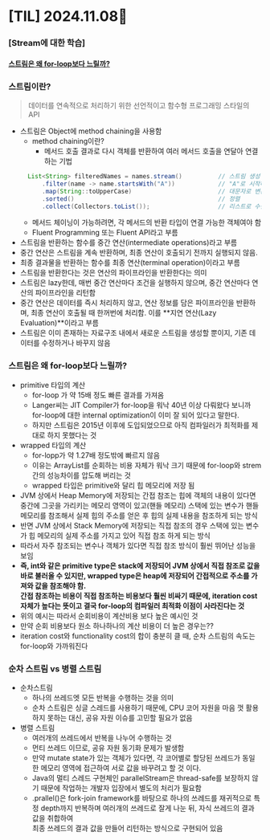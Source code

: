 # [TIL] 2024.11.08📒

### [Stream에 대한 학습]

#### [스트림은 왜 for-loop보다 느릴까?](https://sigridjin.medium.com/java-stream-api%EB%8A%94-%EC%99%9C-for-loop%EB%B3%B4%EB%8B%A4-%EB%8A%90%EB%A6%B4%EA%B9%8C-50dec4b9974b)

### 스트림이란?
  > 데이터를 연속적으로 처리하기 위한 선언적이고 함수형 프로그래밍 스타일의 API
  * 스트림은 Object에 method chaining을 사용함
    * method chaining이란?
      * 메서드 호출 결과로 다시 객체를 반환하여 여러 메서드 호출을 연달아 연결하는 기법
    ```java
      List<String> filteredNames = names.stream()          // 스트림 생성
          .filter(name -> name.startsWith("A"))            // "A"로 시작하는 이름 필터링
          .map(String::toUpperCase)                        // 대문자로 변환
          .sorted()                                        // 정렬
          .collect(Collectors.toList());                   // 리스트로 수집
    ```
      * 메서드 체이닝이 가능하려면, 각 메서드의 반환 타입이 연결 가능한 객체여야 함
      * Fluent Programming 또는 Fluent API라고 부름
  * 스트림을 반환하는 함수를 중간 연산(intermediate operations)라고 부름
  * 중간 연산은 스트림을 계속 반환하며, 최종 연산이 호출되기 전까지 실행되지 않음.
  * 최종 결과물을 반환하는 함수를 최종 연산(terminal operation)이라고 부름
  * 스트림을 반환한다는 것은 연산의 파이프라인을 반환한다는 의미
  * 스트림은 lazy한데, 매번 중간 연산마다 조건을 실행하지 않으며, 중간 연산마다 연산의 파이프라인을 리턴함
  * 중간 연산은 데이터를 즉시 처리하지 않고, 연산 정보를 담은 파이프라인을 반환하며, 최종 연산이 호출될 때 한꺼번에 처리함. 이를 **지연 연산(Lazy Evaluation)**이라고 부름
  * 스트림은 이미 존재하는 자료구조 내에서 새로운 스트림을 생성할 뿐이지, 기존 데이터를 수정하거나 바꾸지 않음

### 스트림은 왜 for-loop보다 느릴까?
  * primitive 타입의 계산
    * for-loop 가 약 15배 정도 빠른 결과를 가져옴
    * Langer씨는 JIT Compiler가 for-loop을 워낙 40년 이상 다뤄왔다 보니까 for-loop에 대한 internal optimization이 이미 잘 되어 있다고 말한다.
    * 하지만 스트림은 2015년 이후에 도입되었으므로 아직 컴파일러가 최적화를 제대로 하지 못했다는 것
  * wrapped 타입의 계산
    * for-lopp가 약 1.27배 정도밖에 빠르지 않음
    * 이유는 ArrayList를 순회하는 비용 자체가 워낙 크기 때문에 for-loop와 strem간의 성능차이를 압도해 버리는 것
    * wrapped 타입은 primitive와 달리 힙 메모리에 저장 됨
  * JVM 상에서 Heap Memory에 저장되는 간접 참조는 힙에 객체의 내용이 있다면 중간에 그곳을 가리키는 메모리 영역이 있고(핸들 메모리) 스택에 있는 변수가 핸들 메모리를 참조해서 
    실제 힙의 주소를 얻은 후 힙의 실제 내용을 참조하게 되는 방식
  * 반면 JVM 상에서 Stack Memory에 저장되는 직접 참조의 경우 스택에 있는 변수가 힙 메모리의 실제 주소를 가지고 있어 직접 참조 하게 되는 방식
  * 따라서 자주 참조되는 변수나 객체가 있다면 직접 참조 방식이 훨씬 뛰어난 성능을 보임
  * **즉, int와 같은 primitive type은 stack에 저장되어 JVM 상에서 직접 참조로 값을 바로 불러올 수 있지만, wrapped type은 heap에 저장되어 간접적으로 주소를 가져와 값을 참조해야 함.**     
    **간접 참조하는 비용이 직접 참조하는 비용보다 훨씬 비싸기 때문에, iteration cost 자체가 높다는 뜻이고 결국 for-loop의 컴파일러 최적화 이점이 사라진다는 것**
  * 위의 예시는 따라서 순회비용이 계산비용 보다 높은 예시인 것
  * 만약 순회 비용보다 원소 하나하나의 계산 비용이 더 높은 경우는??
  * iteration cost와 functionality cost의 합이 충분히 클 때, 순차 스트림의 속도는 for-loop와 가까워진다

### 순차 스트림 vs 병렬 스트림
  * 순차스트림
    * 하나의 쓰레드엣 모든 반복을 수행하는 것을 의미
    * 순차 스트림은 싱글 스레드를 사용하기 때문에, CPU 코어 자원을 마음 껏 활용하지 못하는 대신, 공유 자원 이슈를 고민할 필요가 없음
  * 병렬 스트림
    * 여러개의 쓰레드에서 반복을 나누어 수행하는 것
    * 먼티 쓰레드 이므로, 공유 자원 동기화 문제가 발생함
    * 만약 mutate state가 있는 객체가 있다면, 각 코어별로 할당된 쓰레드가 동일한 메모리 영역에 접근하여 서로 값을 바꾸려고 할 것 이다.
    * Java의 멀티 스레드 구현체인 parallelStream은 thread-safe를 보장하지 않기 때문에 작업하는 개발자 입장에서 별도의 처리가 필요함
    * .prallel()은 fork-join framework를 바탕으로 하나의 쓰레드를 재귀적으로 특정 depth까지 반복하며 여러개의 쓰레드로 잘게 나눈 뒤, 자식 쓰레드의 결과 값을 취합하여        
      최종 쓰레드의 결과 값을 만들어 리턴하는 방식으로 구현되어 있음
